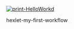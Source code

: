[![print-HelloWorkd](https://github.com/natalialabunskaia/hexlet-my-first-workflow-/actions/workflows/print-HelloWorld.yml/badge.svg)](https://github.com/natalialabunskaia/hexlet-my-first-workflow-/actions/workflows/print-HelloWorld.yml)

hexlet-my-first-workflow 
